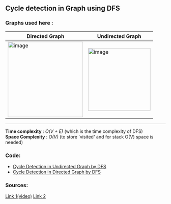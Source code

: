 ## Cycle detection in Graph using DFS
### Graphs used here :
| Directed Graph | Undirected Graph |
| --- | --- |
| <img width="236" alt="image" src="https://user-images.githubusercontent.com/83173038/171868670-dd2958b0-7dc5-43c1-bd6a-738f969a2f69.png"> | <img width="196" alt="image" src="https://user-images.githubusercontent.com/83173038/171869175-91d0baa4-16af-4941-b43f-08b554059d52.png"> |
<hr><b>Time complexity</b> : <i>O(V + E)</i> (which is the time complexity of DFS)
<br><b>Space Complexity</b> : <i>O(V)</i> (to store 'visited' and for stack O(V) space is needed)
<h3>Code:</h3>
<ul>
  <li><a href="https://github.com/Grogu22/DAA-code/blob/main/Cycle%20Detection%20in%20Graph/DFS/DFSisCycle.c">Cycle Detection in Undirected Graph by DFS</a></li>
  <li><a href="https://github.com/Grogu22/DAA-code/blob/main/Cycle%20Detection%20in%20Graph/DFS/DFSisCycleDirected.c">Cycle Detection in Directed Graph by DFS</a></li>
</ul>
<h3>Sources:</h3>
<a href="https://www.youtube.com/watch?v=uzVUw90ZFIg">Link 1(video)</a>
<a href="https://cp-algorithms.com/graph/finding-cycle.html">Link 2</a>
